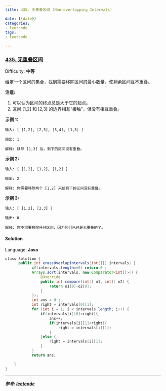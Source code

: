 ```yaml
---
title: 435. 无重叠区间 (Non-overlapping Intervals)

date: {{date}}
categories:
- leetcode
tags:
- leetcode

---
```

### [435\. 无重叠区间](https://leetcode-cn.com/problems/non-overlapping-intervals/)

Difficulty: **中等**


给定一个区间的集合，找到需要移除区间的最小数量，使剩余区间互不重叠。

**注意:**

1.  可以认为区间的终点总是大于它的起点。
2.  区间 [1,2] 和 [2,3] 的边界相互“接触”，但没有相互重叠。

**示例 1:**

```
输入: [ [1,2], [2,3], [3,4], [1,3] ]

输出: 1

解释: 移除 [1,3] 后，剩下的区间没有重叠。
```

**示例 2:**

```
输入: [ [1,2], [1,2], [1,2] ]

输出: 2

解释: 你需要移除两个 [1,2] 来使剩下的区间没有重叠。
```

**示例 3:**

```
输入: [ [1,2], [2,3] ]

输出: 0

解释: 你不需要移除任何区间，因为它们已经是无重叠的了。
```


#### Solution

Language: **Java**

```java
​class Solution {
      public int eraseOverlapIntervals(int[][] intervals) {
            if(intervals.length==0) return 0 ;
            Arrays.sort(intervals, new Comparator<int[]>() {
                @Override
                public int compare(int[] o1, int[] o2) {
                    return o1[0]-o2[0];
                }
            });
            int ans = 0 ;
            int right = intervals[0][1];
            for (int i = 1; i < intervals.length; i++) {
                if(intervals[i][0]<right){
                    ans++;
                    if(intervals[i][1]<right){
                        right = intervals[i][1];
                    }
                }else {
                    right = intervals[i][1];
                }
            }
            return ans;

    }
}
```

---
***参考:
[leetcode](https://leetcode-cn.com/problems/non-overlapping-intervals/submissions/)***
